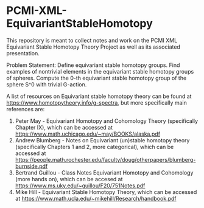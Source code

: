 # PCMI-XML-EquivariantStableHomotopy
This repository is meant to collect notes and work on the PCMI XML Equivariant Stable Homotopy Theory Project as well as its associated presentation.

Problem Statement:  Define equivariant stable homotopy groups. Find examples of nontrivial elements in the equivariant stable homotopy groups of spheres. Compute the 0-th equivariant stable homotopy group of the sphere S^0 with trivial G-action.

A list of resources on Equivariant stable homotopy theory can be found at https://www.homotopytheory.info/g-spectra, but more specifically main references are:
1. Peter May - Equivariant Homotopy and Cohomology Theory (specifically Chapter IX), which can be accessed at https://www.math.uchicago.edu/~may/BOOKS/alaska.pdf
2. Andrew Blumberg - Notes on Equivariant (un)stable homotopy theory (specifically Chapters 1 and 2, more categorical), which can be accessed at https://people.math.rochester.edu/faculty/doug/otherpapers/blumberg-burnside.pdf
3. Bertrand Guillou - Class Notes Equivariant Homotopy and Cohomology (more hands on), which can be accesed at https://www.ms.uky.edu/~guillou/F20/751Notes.pdf
4. Mike Hill - Equivariant Stable Homotopy Theory, which can be accessed at https://www.math.ucla.edu/~mikehill/Research/handbook.pdf
